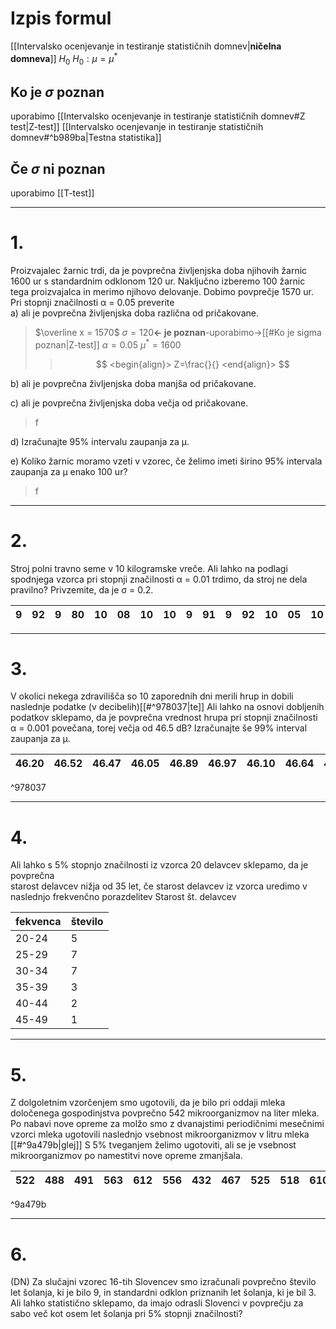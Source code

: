 # Izpis formul
[[Intervalsko ocenjevanje in testiranje statističnih domnev|**ničelna domneva**]] $H_0$
$H_0:\mu = \mu^*$

## Ko je $\sigma$ poznan
uporabimo [[Intervalsko ocenjevanje in testiranje statističnih domnev#Z test|Z-test]]
[[Intervalsko ocenjevanje in testiranje statističnih domnev#^b989ba|Testna statistika]]

## Če $\sigma$ ni poznan 
uporabimo [[T-test]]

---

# 1.
Proizvajalec žarnic trdi, da je povprečna življenjska doba njihovih žarnic 1600 ur s standardnim odklonom 120 ur. Naključno izberemo 100 žarnic tega proizvajalca in merimo njihovo delovanje. Dobimo povprečje 1570 ur. Pri stopnji značilnosti α = 0.05 preverite  
a) ali je povprečna življenjska doba različna od pričakovane.  
	
>$\overline x = 1570$
>$\sigma= 120$**<- je poznan**-uporabimo->[[#Ko je sigma poznan|Z-test]]
>$\alpha=0.05$
>$\mu^*=1600$
>> $$
<begin{align}>
Z=\frac{}{}
<end{align}>
>> $$

b) ali je povprečna življenjska doba manjša od pričakovane.  
>

c) ali je povprečna življenjska doba večja od pričakovane.  
>f


d) Izračunajte 95% intervalu zaupanja za μ.  
>

e) Koliko žarnic moramo vzeti v vzorec, če želimo imeti širino 95% intervala zaupanja za μ enako 100 ur?  
>f

---

# 2.
Stroj polni travno seme v 10 kilogramske vreče. Ali lahko na podlagi spodnjega vzorca pri stopnji značilnosti α = 0.01 trdimo, da stroj ne dela pravilno? Privzemite, da je σ = 0.2.  

| 9   | 92  | 9   | 80  | 10  | 08  | 10  | 10  | 9   | 91  | 9   | 92  | 10  | 05  | 10  | 03  | 9   | 99  | 10  | 07  | 
| --- | --- | --- | --- | --- | --- | --- | --- | --- | --- | --- | --- | --- | --- | --- | --- | --- | --- | --- | --- |

>


---

# 3.
V okolici nekega zdravilišča so 10 zaporednih dni merili hrup in dobili naslednje podatke (v decibelih)[[#^978037|te]]  Ali lahko na osnovi dobljenih podatkov sklepamo, da je povprečna vrednost hrupa pri stopnji značilnosti α = 0.001 povečana, torej večja od 46.5 dB? Izračunajte še 99% interval zaupanja za μ.

| 46.20 | 46.52 | 46.47 | 46.05 | 46.89 | 46.97 | 46.10 | 46.64 | 46.29 | 46.03 |
| ----- | ----- | ----- | ----- | ----- | ----- | ----- | ----- | ----- | ----- |

^978037

>

---

# 4.
Ali lahko s 5% stopnjo značilnosti iz vzorca 20 delavcev sklepamo, da je povprečna  
starost delavcev nižja od 35 let, če starost delavcev iz vzorca uredimo v naslednjo frekvenčno porazdelitev Starost št. delavcev

| fekvenca | število | 
| -------- | ------- |
| 20-24    | 5       |
| 25-29    | 7       |
| 30-34    | 7       |
| 35-39    | 3       |
| 40-44    | 2       |
| 45-49    | 1       |

>


---

# 5.
Z dolgoletnim vzorčenjem smo ugotovili, da je bilo pri oddaji mleka določenega gospodinjstva povprečno 542 mikroorganizmov na liter mleka. Po nabavi nove opreme za molžo smo z dvanajstimi periodičnimi mesečnimi vzorci mleka ugotovili naslednjo vsebnost mikroorganizmov v litru mleka [[#^9a479b|glej]] 
S 5% tveganjem želimo ugotoviti, ali se je vsebnost mikroorganizmov po namestitvi nove opreme zmanjšala.  

| 522 | 488 | 491 | 563 | 612 | 556 | 432 | 467 | 525 | 518 | 610 | 429 |
| --- | --- | --- | --- | --- | --- | --- | --- | --- | --- | --- | --- |

^9a479b

>

---

# 6.
(DN) Za slučajni vzorec 16-tih Slovencev smo izračunali povprečno število let šolanja, ki je bilo 9, in standardni odklon priznanih let šolanja, ki je bil 3. Ali lahko statistično sklepamo, da imajo odrasli Slovenci v povprečju za sabo več kot osem let šolanja pri 5% stopnji značilnosti?  

>